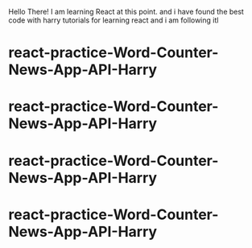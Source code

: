 Hello There! I am learning React at this point. and i have found the best code with harry tutorials for learning react and i am following itl 
# react-practice-Word-Counter-News-App-API-Harry
# react-practice-Word-Counter-News-App-API-Harry
# react-practice-Word-Counter-News-App-API-Harry
# react-practice-Word-Counter-News-App-API-Harry
